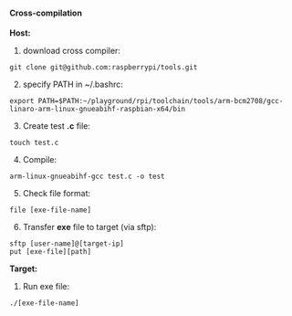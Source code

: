 #### Cross-compilation

**Host:**

1. download cross compiler:
```
git clone git@github.com:raspberrypi/tools.git
```

2. specify PATH in ~/.bashrc:
```
export PATH=$PATH:~/playground/rpi/toolchain/tools/arm-bcm2708/gcc-linaro-arm-linux-gnueabihf-raspbian-x64/bin
```

3. Create test **.c** file:
```
touch test.c
```

4. Compile:
```
arm-linux-gnueabihf-gcc test.c -o test
```

5. Check file format:
```
file [exe-file-name]
```

6. Transfer **exe** file to target (via sftp):
```
sftp [user-name]@[target-ip]
put [exe-file][path]
```

**Target:**

1. Run exe file:
```
./[exe-file-name]
```

